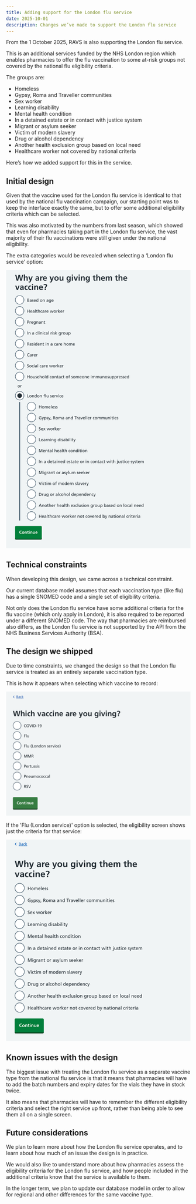 ```yaml
---
title: Adding support for the London flu service
date: 2025-10-01
description: Changes we’ve made to support the London flu service
---
```


From the 1 October 2025, RAVS is also supporting the London flu service.

This is an additional services funded by the NHS London region which enables pharmacies to offer the flu vaccination to some at-risk groups not covered by the national flu eligibility criteria.

The groups are:

* Homeless
* Gypsy, Roma and Traveller communities
* Sex worker
* Learning disability
* Mental health condition
* In a detained estate or in contact with justice system
* Migrant or asylum seeker
* Victim of modern slavery
* Drug or alcohol dependency
* Another health exclusion group based on local need
* Healthcare worker not covered by national criteria


Here’s how we added support for this in the service.

## Initial design

Given that the vaccine used for the London flu service is identical to that used by the national flu vaccination campaign, our starting point was to keep the interface exactly the same, but to offer some additional eligibility criteria which can be selected.

This was also motivated by the numbers from last season, which showed that even for pharmacies taking part in the London flu service, the vast majority of their flu vaccinations were still given under the national eligibility.

The extra categories would be revealed when selecting a ‘London flu service’ option:

![Screenshot of a page with the heading ‘Why are you giving them the vaccine?’ and a list of options as radio buttons. The last option is labelled ‘London flu service’ and is selected, revealing 11 additional options.](london-flu-added-eligibility.png)

## Technical constraints

When developing this design, we came across a technical constraint.

Our current database model assumes that each vaccination type (like flu) has a single SNOMED code and a single set of eligibility criteria.

Not only does the London flu service have some additional criteria for the flu vaccine (which only apply in London), it is also required to be reported under a different SNOMED code. The way that pharmacies are reimbursed also differs, as the London flu service is not supported by the API from the NHS Business Services Authority (BSA).

## The design we shipped

Due to time constraints, we changed the design so that the London flu service is treated as an entirely separate vaccination type.

This is how it appears when selecting which vaccine to record:

![Screenshot of a page with the heading ‘Which vaccine are you giving?’ and 7 options as radio buttons, one of which is ‘Flu’ and other is ‘Flu (London service)’](which-vaccine-are-you-giving.png)

If the 'Flu (London service)' option is selected, the eligibility screen shows just the criteria for that service:

![Screenshot of a page with the heading ‘Why are you giving them the vaccine?’ with 11 options as radio buttons](london-flu-elgibility-options.png)

## Known issues with the design

The biggest issue with treating the London flu service as a separate vaccine type from the national flu service is that it means that pharmacies will have to add the batch numbers and expiry dates for the vials they have in stock twice.

It also means that pharmacies will have to remember the different eligibility criteria and select the right service up front, rather than being able to see them all on a single screen.

## Future considerations

We plan to learn more about how the London flu service operates, and to learn about how much of an issue the design is in practice.

We would also like to understand more about how pharmacies assess the eligibility criteria for the London flu service, and how people included in the additional criteria know that the service is available to them.

In the longer term, we plan to update our database model in order to allow for regional and other differences for the same vaccine type.
